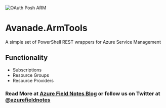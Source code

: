 [Azure Field Notes Blog]: https://www.azurefieldnotes.com
[@azurefieldnotes]: https://twitter.com/azurefieldnotes
![OAuth Posh ARM](https://azurefieldnotesblog.blob.core.windows.net/wp-content/2016/11/ARMRest.png)

# Avanade.ArmTools
A simple set of PowerShell REST wrappers for Azure Service Management

## Functionality
* Subscriptions
* Resource Groups
* Resource Providers


### Read More at [Azure Field Notes Blog][] or follow us on Twitter at [@azurefieldnotes][]